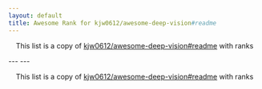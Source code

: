 ```yaml
---
layout: default
title: Awesome Rank for kjw0612/awesome-deep-vision#readme
---
```


<p align="center">
	This list is a copy of <a href="https://github.com/kjw0612/awesome-deep-vision#readme">kjw0612/awesome-deep-vision#readme</a> with ranks
</p>
---
---
<p align="center">
	This list is a copy of <a href="https://github.com/kjw0612/awesome-deep-vision#readme">kjw0612/awesome-deep-vision#readme</a> with ranks
</p>

